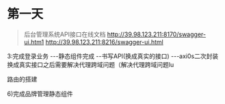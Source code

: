 # 第一天

>后台管理系统API接口在线文档
><http://39.98.123.211:8170/swagger-ui.htm1>
><http://39.98.123.211:8216/swagger-ui.html>

3:完成登录业务
---静态组件完成
--书写API(换成真实的接口)
---axi0s二次封装
换成真实接口之后需要解决代理跨域问题（解决代理跨域问题lu

路由的搭建

6)完成品牌管理静态组件
